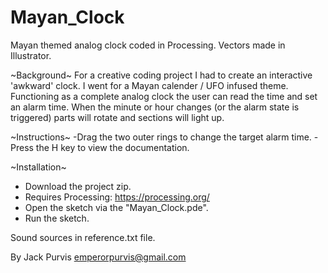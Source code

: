 # Mayan_Clock
Mayan themed analog clock coded in Processing. Vectors made in Illustrator.

~Background~
For a creative coding project I had to create an interactive 'awkward' clock. I went for a Mayan calender / UFO infused theme. Functioning as a complete analog clock the user can read the time and set an alarm time. When the minute or hour changes (or the alarm state is triggered) parts will rotate and sections will light up.

~Instructions~
-Drag the two outer rings to change the target alarm time.
-Press the H key to view the documentation.

~Installation~
- Download the project zip.
- Requires Processing: https://processing.org/
- Open the sketch via the "Mayan_Clock.pde".
- Run the sketch.

Sound sources in reference.txt file.

By Jack Purvis
emperorpurvis@gmail.com
